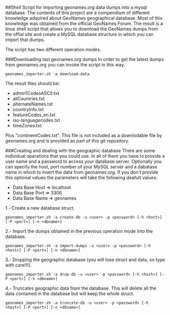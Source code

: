 ##Shell Script for importing geonames.org data dumps into a mysql database.
The contents of this project are a compendium of different knowledge adquired about GeoNames geographical database.
Most of this knowledge was obtained from the official GeoNames Forum.
The result is a linux shell script that allows you to download the GeoNames dumps from the offial site and create a MySQL database structure in which you can import that dumps.

The script has two different operation modes.

###Downloading last geonames.org dumps
In order to get the latest dumps from geonames.org you can invoke the script in this way.

    geonames_importer.sh -a download-data

The result files should be:

* admin1CodesASCII.txt
* allCountries.txt
* alternateNames.txt
* countryInfo.txt
* featureCodes_en.txt
* iso-languagecodes.txt
* timeZones.txt

Plus "continentCodes.txt". This file is not included as a downlodable file by geonames.org and is provided as part of this git repository.

###Creating and dealing with the geographic database
There are some individual operations that you could use. In all of them you have to provide a user name and a password to access your database server.
Optionally you can specify the host, port number of your MySQL server and a dabatase name in which to insert the data from geonames.org.
If you don't provide this optional values the parameters will take the following deafult values:

  * Data Base Host => localhost
  * Data Base Port => 3306
  * Data Base Name => geonames

1.- Create a new database struct.

    geonames_importer.sh -a create-db -u <user> -p <password> [-h <host>] [-P <port>] [-n <dbname>]

2.- Import the dumps obtained in the previous operation mode into the database.

    geonames_importer.sh -a import-dumps -u <user> -p <password> [-h <host>] [-P <port>] [-n <dbname>]

3.- Dropping the geographic database (you will lose struct and data, so type with care!!!).
 
    geonames_importer.sh -a drop-db -u <user> -p <password> [-h <host>] [-P <port>] [-n <dbname>]
 
4.- Truncates geographic data from the database. This will delete all the data contained in the database but will keep the whole struct.

    geonames_importer.sh -a truncate-db -u <user> -p <password> [-h <host>] [-P <port>] [-n <dbname>]

